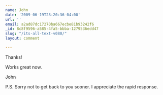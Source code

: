 ```yaml
---
name: John
date: '2009-06-19T23:20:36-04:00'
url: ''
email: a2ad87dc17270ba667ecbe81b93242f6
_id: 8c8f9596-a585-4fa5-bbba-1279536edd47
slug: "/its-all-text-v080/"
layout: comment

---
```


Thanks!

Works great now.

John

P.S. Sorry not to get back to you sooner.  I appreciate the rapid response.
